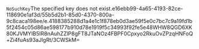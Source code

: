 <?xml version="1.0" encoding="UTF-8"?>
<Error><Code>NoSuchKey</Code><Message>The specified key does not exist.</Message><Key>e16ebb99-4a65-4193-82ce-118690e1af3d/55b5d2b1-85d0-4370-800a-9c8caca198ee/e.4188385288d1a4e1c1f878eb0d3ae59f5e0c7bc7c9a19fd1b5f2454c05d86ae598177b910d78e1919f5c34993f92fe5e48</Key><RequestId>WHW8QGD6XK80KJVM</RequestId><HostId>YIB5IR8nAuhZZlP8gFT8JTaNOz4FBPF0Cpxyo2RkuOvZPzqHNFoQ+Zi4fuAs93aJlgRt/3CWSkM=</HostId></Error>